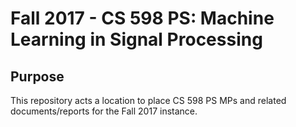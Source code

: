 # **Fall 2017** - CS 598 PS: Machine Learning in Signal Processing

## Purpose
This repository acts a location to place CS 598 PS MPs and related documents/reports for the Fall 2017 instance.
